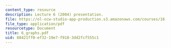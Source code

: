 ```yaml
---
content_type: resource
description: Lecture 6 (2004) presentation.
file: https://ol-ocw-studio-app-production.s3.amazonaws.com/courses/16-01-unified-engineering-i-ii-iii-iv-fall-2005-spring-2006/88421ff0ef3219e7f9183dd2fcf555c1_6_graphs.pdf
file_type: application/pdf
resourcetype: Document
title: 6_graphs.pdf
uid: 88421ff0-ef32-19e7-f918-3dd2fcf555c1
---
```

